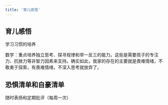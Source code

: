 ```yaml
---
title: '育儿感悟'
---
```


## 育儿感悟

学习习惯的培养

数学：重点培养独立思考、探寻规律和举一反三的能力。这些是需要孩子的专注力、抗挫力等非智力因素来支持。确实如此，我家的存在的主要就是畏难情绪，不敢勇于探索，有畏难情绪，不深入思考就放弃了。

## 恐惧清单和自豪清单

随时表扬和定期批评（每周一次）
